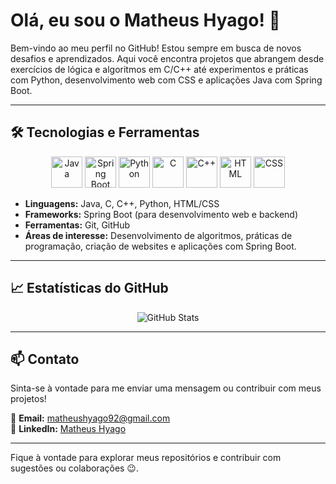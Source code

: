 # Olá, eu sou o Matheus Hyago! 👋

Bem-vindo ao meu perfil no GitHub! Estou sempre em busca de novos desafios e aprendizados. Aqui você encontra projetos que abrangem desde exercícios de lógica e algoritmos em C/C++ até experimentos e práticas com Python, desenvolvimento web com CSS e aplicações Java com Spring Boot.

---

## 🛠️ Tecnologias e Ferramentas  

<p align="center">
  <img src="https://raw.githubusercontent.com/MatheusHyago/MatheusHyago/main/imagens/java-logo.svg" alt="Java" width="50"/>
  <img src="https://raw.githubusercontent.com/MatheusHyago/MatheusHyago/main/imagens/spring-boot-logo.svg" alt="Spring Boot" width="50"/>
  <img src="https://raw.githubusercontent.com/MatheusHyago/MatheusHyago/main/imagens/python-logo.svg" alt="Python" width="50"/>
  <img src="https://raw.githubusercontent.com/MatheusHyago/MatheusHyago/main/imagens/c-logo.svg" alt="C" width="50"/>
  <img src="https://raw.githubusercontent.com/MatheusHyago/MatheusHyago/main/imagens/cplusplus-logo.svg" alt="C++" width="50"/>
  <img src="https://raw.githubusercontent.com/MatheusHyago/MatheusHyago/main/imagens/html5-logo.svg" alt="HTML" width="50"/>
  <img src="https://raw.githubusercontent.com/MatheusHyago/MatheusHyago/main/imagens/css3-logo.svg" alt="CSS" width="50"/>
</p>

- **Linguagens:** Java, C, C++, Python, HTML/CSS  
- **Frameworks:** Spring Boot (para desenvolvimento web e backend)  
- **Ferramentas:** Git, GitHub  
- **Áreas de interesse:** Desenvolvimento de algoritmos, práticas de programação, criação de websites e aplicações com Spring Boot.  

---

## 📈 Estatísticas do GitHub  

<p align="center">
  <img src="https://github-readme-stats.vercel.app/api?username=MatheusHyago&show_icons=true&theme=dark" alt="GitHub Stats">
</p>

---

## 📫 Contato  

Sinta-se à vontade para me enviar uma mensagem ou contribuir com meus projetos!  

📧 **Email:** [matheushyago92@gmail.com](mailto:matheushyago92@gmail.com)  
🔗 **LinkedIn:** [Matheus Hyago](https://www.linkedin.com/in/matheus-hyago-662897260/)  

---

Fique à vontade para explorar meus repositórios e contribuir com sugestões ou colaborações 😉.
